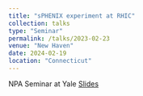 ```yaml
---
title: "sPHENIX experiment at RHIC"
collection: talks
type: "Seminar"
permalink: /talks/2023-02-23
venue: "New Haven"
date: 2024-02-19
location: "Connecticut"
---
```



NPA Seminar at Yale
[Slides](https://drive.google.com/file/d/1sECxjHif96x75IiQtMWECLP5ckaYZTgH/view?usp=sharing) 
